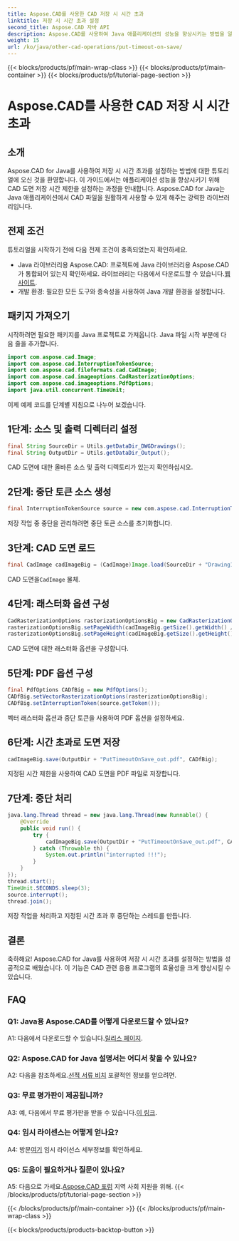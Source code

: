 ```yaml
---
title: Aspose.CAD를 사용한 CAD 저장 시 시간 초과
linktitle: 저장 시 시간 초과 설정
second_title: Aspose.CAD 자바 API
description: Aspose.CAD를 사용하여 Java 애플리케이션의 성능을 향상시키는 방법을 알아보세요. CAD 도면 저장 시 시간 초과를 설정합니다. 단계별 가이드를 따르세요.
weight: 15
url: /ko/java/other-cad-operations/put-timeout-on-save/
---
```


{{< blocks/products/pf/main-wrap-class >}}
{{< blocks/products/pf/main-container >}}
{{< blocks/products/pf/tutorial-page-section >}}

# Aspose.CAD를 사용한 CAD 저장 시 시간 초과

## 소개

Aspose.CAD for Java를 사용하여 저장 시 시간 초과를 설정하는 방법에 대한 튜토리얼에 오신 것을 환영합니다. 이 가이드에서는 애플리케이션 성능을 향상시키기 위해 CAD 도면 저장 시간 제한을 설정하는 과정을 안내합니다. Aspose.CAD for Java는 Java 애플리케이션에서 CAD 파일을 원활하게 사용할 수 있게 해주는 강력한 라이브러리입니다.

## 전제 조건

튜토리얼을 시작하기 전에 다음 전제 조건이 충족되었는지 확인하세요.
-  Java 라이브러리용 Aspose.CAD: 프로젝트에 Java 라이브러리용 Aspose.CAD가 통합되어 있는지 확인하세요. 라이브러리는 다음에서 다운로드할 수 있습니다.[웹사이트](https://releases.aspose.com/cad/java/).
- 개발 환경: 필요한 모든 도구와 종속성을 사용하여 Java 개발 환경을 설정합니다.

## 패키지 가져오기

시작하려면 필요한 패키지를 Java 프로젝트로 가져옵니다. Java 파일 시작 부분에 다음 줄을 추가합니다.

```java
import com.aspose.cad.Image;
import com.aspose.cad.InterruptionTokenSource;
import com.aspose.cad.fileformats.cad.CadImage;
import com.aspose.cad.imageoptions.CadRasterizationOptions;
import com.aspose.cad.imageoptions.PdfOptions;
import java.util.concurrent.TimeUnit;
```

이제 예제 코드를 단계별 지침으로 나누어 보겠습니다.

## 1단계: 소스 및 출력 디렉터리 설정

```java
final String SourceDir = Utils.getDataDir_DWGDrawings();
final String OutputDir = Utils.getDataDir_Output();
```

CAD 도면에 대한 올바른 소스 및 출력 디렉토리가 있는지 확인하십시오.

## 2단계: 중단 토큰 소스 생성

```java
final InterruptionTokenSource source = new com.aspose.cad.InterruptionTokenSource();
```

저장 작업 중 중단을 관리하려면 중단 토큰 소스를 초기화합니다.

## 3단계: CAD 도면 로드

```java
final CadImage cadImageBig = (CadImage)Image.load(SourceDir + "Drawing11.dwg");
```

 CAD 도면을`CadImage` 물체.

## 4단계: 래스터화 옵션 구성

```java
CadRasterizationOptions rasterizationOptionsBig = new CadRasterizationOptions();
rasterizationOptionsBig.setPageWidth(cadImageBig.getSize().getWidth() / 2);
rasterizationOptionsBig.setPageHeight(cadImageBig.getSize().getHeight() / 2);
```

CAD 도면에 대한 래스터화 옵션을 구성합니다.

## 5단계: PDF 옵션 구성

```java
final PdfOptions CADfBig = new PdfOptions();
CADfBig.setVectorRasterizationOptions(rasterizationOptionsBig);
CADfBig.setInterruptionToken(source.getToken());
```

벡터 래스터화 옵션과 중단 토큰을 사용하여 PDF 옵션을 설정하세요.

## 6단계: 시간 초과로 도면 저장

```java
cadImageBig.save(OutputDir + "PutTimeoutOnSave_out.pdf", CADfBig);
```

지정된 시간 제한을 사용하여 CAD 도면을 PDF 파일로 저장합니다.

## 7단계: 중단 처리

```java
java.lang.Thread thread = new java.lang.Thread(new Runnable() {
    @Override
    public void run() {
        try {
            cadImageBig.save(OutputDir + "PutTimeoutOnSave_out.pdf", CADfBig);
        } catch (Throwable th) {
            System.out.println("interrupted !!!");
        }
    }
});
thread.start();
TimeUnit.SECONDS.sleep(3);
source.interrupt();
thread.join();
```

저장 작업을 처리하고 지정된 시간 초과 후 중단하는 스레드를 만듭니다.

## 결론

축하해요! Aspose.CAD for Java를 사용하여 저장 시 시간 초과를 설정하는 방법을 성공적으로 배웠습니다. 이 기능은 CAD 관련 응용 프로그램의 효율성을 크게 향상시킬 수 있습니다.

## FAQ

### Q1: Java용 Aspose.CAD를 어떻게 다운로드할 수 있나요?

 A1: 다음에서 다운로드할 수 있습니다.[릴리스 페이지](https://releases.aspose.com/cad/java/).

### Q2: Aspose.CAD for Java 설명서는 어디서 찾을 수 있나요?

 A2: 다음을 참조하세요.[선적 서류 비치](https://reference.aspose.com/cad/java/) 포괄적인 정보를 얻으려면.

### Q3: 무료 평가판이 제공됩니까?

A3: 예, 다음에서 무료 평가판을 받을 수 있습니다.[이 링크](https://releases.aspose.com/).

### Q4: 임시 라이센스는 어떻게 얻나요?

 A4: 방문[여기](https://purchase.aspose.com/temporary-license/) 임시 라이선스 세부정보를 확인하세요.

### Q5: 도움이 필요하거나 질문이 있나요?

 A5: 다음으로 가세요.[Aspose.CAD 포럼](https://forum.aspose.com/c/cad/19) 지역 사회 지원을 위해.
{{< /blocks/products/pf/tutorial-page-section >}}

{{< /blocks/products/pf/main-container >}}
{{< /blocks/products/pf/main-wrap-class >}}

{{< blocks/products/products-backtop-button >}}
